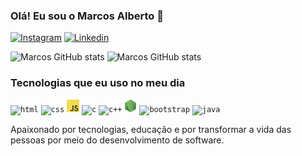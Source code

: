 ### Olá! Eu sou o Marcos Alberto 👋

[![Instagram](https://img.shields.io/badge/Instagram-E4405F?style=for-the-badge&logo=instagram&logoColor=white)](https://www.instagram.com/marcos.fkp)
[![Linkedin](https://img.shields.io/badge/LinkedIn-0077B5?style=for-the-badge&logo=linkedin&logoColor=white)](https://www.linkedin.com/in/marcos-alberto-4502a6304)

![Marcos GitHub stats](https://github-readme-stats.vercel.app/api?username=marcosffp&show_icons=true&theme=tokyonight)
![Marcos GitHub stats](https://github-readme-stats.vercel.app/api/top-langs/?username=marcosffp&layout=compact&langs_count=16&theme=tokyonight)

### Tecnologias que eu uso no meu dia

<code><img height="20" alt="html" src="https://static-00.iconduck.com/assets.00/html-5-icon-449x512-uii6qqbu.png"></code>
<code><img height="20" alt="css" src="https://logospng.org/download/css-3/logo-css-3-2048.png"></code>
<code><img height="20" alt="javascript" src="https://raw.githubusercontent.com/github/explore/80688e429a7d4ef2fca1e82350fe8e3517d3494d/topics/javascript/javascript.png"></code>
<code><img height="20" alt="c" src="https://www.dialhost.com.br/blog/wp-content/uploads/2019/09/C_logo-6-150x150.png"></code>
<code><img height="20" alt="c++" src="https://upload.wikimedia.org/wikipedia/commons/thumb/1/18/ISO_C%2B%2B_Logo.svg/1822px-ISO_C%2B%2B_Logo.svg.png"></code>
<code><img height="20" alt="nodejs" src="https://raw.githubusercontent.com/github/explore/80688e429a7d4ef2fca1e82350fe8e3517d3494d/topics/nodejs/nodejs.png"></code>
<code><img height="20" alt="bootstrap" src="https://upload.wikimedia.org/wikipedia/commons/thumb/b/b2/Bootstrap_logo.svg/2560px-Bootstrap_logo.svg.png"></code>
<code><img height="20" alt="java" src="https://cdn-icons-png.flaticon.com/512/226/226777.png"></code>

Apaixonado por tecnologias, educação e por transformar a vida das pessoas por meio do desenvolvimento de software.
